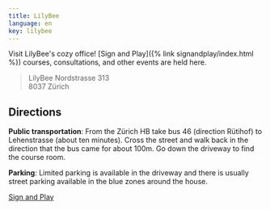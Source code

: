 ```yaml
---
title: LilyBee
language: en
key: lilybee
---
```


Visit LilyBee's cozy office! [Sign and Play]({% link signandplay/index.html %}) courses, consultations, and other events are held here.

> LilyBee
> Nordstrasse 313<br/>
> 8037 Zürich

## Directions

**Public transportation**: From the Zürich HB take bus 46 (direction Rütihof) to Lehenstrasse (about ten minutes). Cross the street and walk back in the direction that the bus came for about 100m. Go down the driveway to find the course room.

**Parking**: Limited parking is available in the driveway and there is usually street parking available in the blue zones around the house.

<a href="{% link signandplay/index.html %}" role="button" class="btn btn-primary mb-1">Sign and Play</a>
